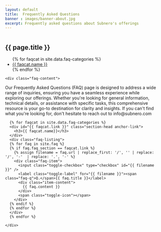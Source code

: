```yaml
---
layout: default
title:  Frequently Asked Questions
banner : images/banner-about.jpg
excerpt: Frequently asked questions about Subnero's offerings
---
```


<div class ='full tall' style='background-image: url({{site.baseurl}}/{{page.banner}});'>
  <div class='row'>
    <div class='large-12 columns'>
      <!-- {% include section-header.html title=page.title tagline=page.tagline color=page.title_color class="big" %} -->
    </div>
  </div>
  <div class='four spacing'></div>
  <div class='four spacing'></div>
</div>

<div class='section-faq'>
  <h2 class="page-title">{{ page.title }}</h2>
  <div class="faq-row">
    <div class="faq-categories">
      <ul>
        {% for faqcat in site.data.faq-categories %}
          <li><a href="#{{faqcat.link}}">{{ faqcat.name }}</a></li>
        {% endfor %}    
      </ul>
    </div>

    <div class="faq-content">
  <p>Our Frequently Asked Questions (FAQ) page is designed to address a wide range of inquiries, ensuring you have a seamless experience while exploring our offerings. Whether you're looking for general information, technical details, or assistance with specific tasks, this comprehensive resource is your go-to destination for clarity and insights. If you can't find what you're looking for, don't hesitate to reach out to info@subnero.com</p>
      <!-- {% assign faq_pages = site.pages | where:"categories","general" %} -->

      {% for faqcat in site.data.faq-categories %}
      <div id="{{ faqcat.link }}" class="section-head anchor-link">
        <h3>{{ faqcat.name}}</h3>
      </div>
      <div class="faq-listing">
      {% for faq in site.faq %}
      {% if faq.faq_section == faqcat.link %}
        {% assign filename = faq.url | replace_first: '/', '' | replace: '/', '-'  | replace: '.', '-' %}
        <div class="faq-item">
          <input class="toggle-checkbox" type="checkbox" id="{{ filename }}" />
          <label class="toggle-label" for="{{ filename }}"><span class="faq-q">Q.</span>{{ faq.title }}</label>
          <div class="item-content">
            {{ faq.content }}
          </div>
          <span class="toggle-icon"></span>
        </div>
      {% endif %}
      {% endfor %}
      </div>
      {% endfor %}

    </div>
  </div>
</div>
